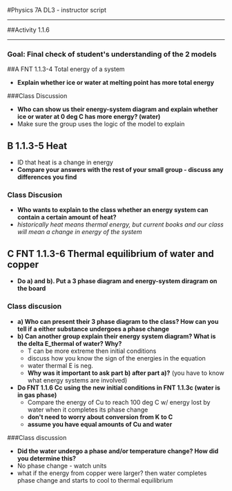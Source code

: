 #Physics 7A DL3 - instructor script

-----------------------

##Activity 1.1.6

-----------------------

### Goal: Final check of student's understanding of the 2 models

##A FNT 1.1.3-4 Total energy of a system

* **Explain whether ice or water at melting point has more total energy**

###Class Discussion
* **Who can show us their energy-system diagram and explain whether ice or water at 0 deg C
has more energy? (water)**
* Make sure the group uses the logic of the model to explain

## B 1.1.3-5 Heat
* ID that heat is a change in energy
* **Compare your answers with the rest of your small group - discuss any differences you find**

### Class Discusion
* **Who wants to explain to the class whether an energy system can contain a certain amount of heat?**
* *historically heat means thermal energy, but current books and our class will mean a change
in energy of the system*

## C FNT 1.1.3-6 Thermal equilibrium of water and copper
* **Do a) and b). Put a 3 phase diagram and energy-system diragram on the board**

### Class discusion
* **a) Who can present their 3 phase diagram to the class? How can you tell if a either substance
undergoes a phase change**
* **b) Can another group explain their energy system diagram? What is the delta E_thermal of water? Why?**
	* T can be more extreme then initial conditions
	* discuss how you know the sign of the energies in the equation
	* water thermal E is neg.
	* **Why was it important to ask part b) after part a)?** (you have to know what energy
		systems are involved)
* **Do FNT 1.1.6 Cc using the new initial conditions in FNT 1.1.3c (water is in gas phase)**
	* Compare the energy of Cu to reach 100 deg C w/ energy lost by water when it completes its phase change
	* **don't need to worry about conversion from K to C**
	* **assume you have equal amounts of Cu and water**

###Class discussion
* **Did the water undergo a phase and/or temperature change? How did you determine this?**
* No phase change - watch units
* what if the energy from copper were larger? then water completes phase change and starts to cool to thermal equilibrium




